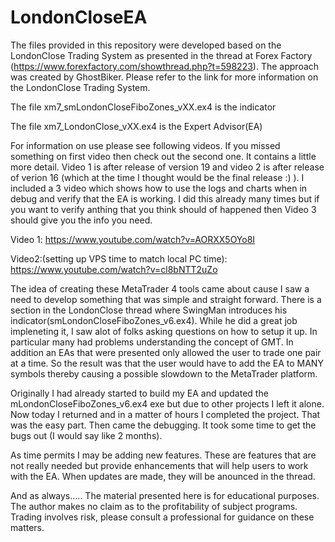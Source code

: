 # LondonCloseEA
The files provided in this repository were developed based on the LondonClose Trading System as presented in the thread at Forex Factory (https://www.forexfactory.com/showthread.php?t=598223).  The approach was created by GhostBiker.  Please refer to the link for more information on the LondonClose Trading System.

The file xm7_smLondonCloseFiboZones_vXX.ex4 is the indicator

The file xm7_LondonClose_vXX.ex4 is the Expert Advisor(EA)

For information on use please see following videos.  If you missed something on first video then check out the second one.  It contains a little more detail.  Video 1 is after release of version 19 and video 2 is after release of verion 16 (which at the time I thought would be the final release :) ).  I included a 3 video which shows how to use the logs and charts when in debug and verify that the EA is working.   I did this already many times but if you want to verify anthing that you think should of happened then Video 3 should give you the info you need.

Video 1:
https://www.youtube.com/watch?v=AORXX5OYo8I

Video2:(setting up VPS time to match local PC time):
https://www.youtube.com/watch?v=cl8bNTT2uZo


The idea of creating these MetaTrader 4 tools came about cause I saw a need to develop something that was simple and straight forward.  There is a section in the LondonClose thread where SwingMan introduces his indicator(smLondonCloseFiboZones_v6.ex4). While he did a great job impleneting it, I saw alot of folks asking questions on how to setup it up.  In particular many had problems understanding the concept of GMT.  In addition an EAs that were presented only allowed the user to trade one pair at a time.  So the result was that the user would have to add the EA to MANY symbols thereby causing a possible slowdown to the MetaTrader platform.

Originally I had already started to build my EA and updated the mLondonCloseFiboZones_v6.ex4 exe but due to other projects I left it alone.  Now today I returned and in a matter of hours I completed the project.  That was the easy part.  Then came the debugging.  It took some time to get the bugs out (I would say like 2 months).  

As time permits I may be adding new features.  These are features that are not really needed but provide enhancements that will help users to work with the EA.  When updates are made, they will be anounced in the thread.

And as always.....
The material presented here is for educational purposes.  The author makes no claim as to the profitability of subject programs.  Trading involves risk, please consult a professional for guidance on these matters. 
